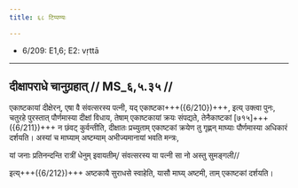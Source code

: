 ```yaml
---
title: ६८ टिप्पण्यः

---
```

- 6/209: E1,6; E2: vṛttā

____________________________________________


## दीक्षापराधे चानुग्रहात् // MS_६,५.३५ //

एकाष्टकायां दीक्षेरन्, एषा वै संवत्सरस्य पत्नी, यद् एकाष्टका+++({6/210})+++, इत्य् उक्त्वा पुनः, चतुरहे पुरस्तात् पौर्णमास्या दीक्षां विधाय, तेषाम् एकाष्टकायां क्रयः संपद्यते, तेनैकाष्टकां [७१५]+++({6/211})+++ न छंवट् कुर्वन्तीति, दीक्षातः प्रच्युताम् एकाष्टकां क्रयेण तु गृह्णन् माघ्याः पौर्णमास्या अधिकारं दर्शयति। अस्यां च माघ्याम् अष्टम्याम् अभीज्यमानायां भवति मन्त्रः,

यां जनाः प्रतिनन्दन्ति रात्रीं धेनुम् इवायतीम्/
संवत्सरस्य या पत्नी सा नो अस्तु सुमङ्गली//

इत्य्+++({6/212})+++ अष्टकायै सुराधसे स्वाहेति, यासौ माघ्य् अष्टमी, ताम् एकाष्टकां दर्शयति।
